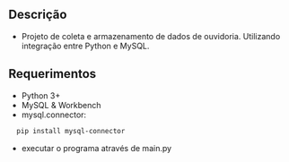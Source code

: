 ## Descrição
- Projeto de coleta e armazenamento de dados de ouvidoria. Utilizando integração entre Python e MySQL.


## Requerimentos
- Python 3+
- MySQL & Workbench
- mysql.connector:
```sh
  pip install mysql-connector
  ```
- executar o programa através de main.py
